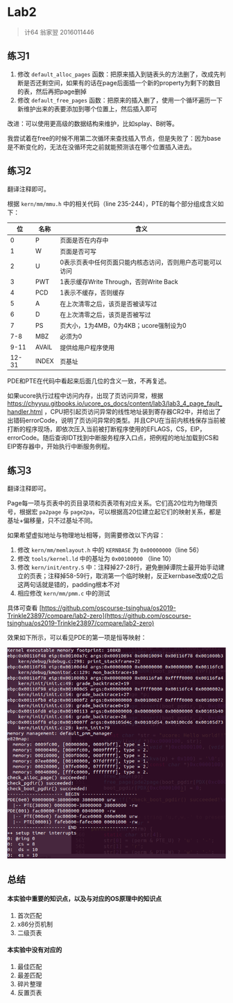 # Lab2

> 计64 翁家翌 2016011446 

## 练习1

1. 修改 `default_alloc_pages` 函数：把原来插入到链表头的方法删了，改成先判断是否还剩空间，如果有的话在page后面插一个新的property为剩下的数目的表，然后再把page删掉
2. 修改 `default_free_pages` 函数：把原来的插入删了，使用一个循环遍历一下新维护出来的表要添加到哪个位置上，然后插入即可

改进：可以使用更高级的数据结构来维护，比如splay、B树等。

我尝试着在free的时候不用第二次循环来查找插入节点，但是失败了：因为base是不断变化的，无法在没循环完之前就能预测该在哪个位置插入进去。

## 练习2

翻译注释即可。

根据 `kern/mm/mmu.h` 中的相关代码（line 235-244），PTE的每个部分组成含义如下：

| 位    | 名称  | 含义                                                      |
| ----- | ----- | --------------------------------------------------------- |
| 0     | P     | 页面是否在内存中                                          |
| 1     | W     | 页面是否可写                                              |
| 2     | U     | 0表示页表中任何页面只能内核态访问，否则用户态可能可以访问 |
| 3     | PWT   | 1表示缓存Write Through，否则Write Back                    |
| 4     | PCD   | 1表示不缓存，否则缓存                                     |
| 5     | A     | 在上次清零之后，该页是否被读写过                          |
| 6     | D     | 在上次清零之后，该页是否被写过                            |
| 7     | PS    | 页大小，1为4MB，0为4KB；ucore强制设为0                    |
| 7-8   | MBZ   | 必须为0                                                   |
| 9-11  | AVAIL | 提供给用户程序使用                                        |
| 12-31 | INDEX | 页基址                                                    |

PDE和PTE在代码中看起来后面几位的含义一致，不再复述。

如果ucore执行过程中访问内存，出现了页访问异常，根据 https://chyyuu.gitbooks.io/ucore_os_docs/content/lab3/lab3_4_page_fault_handler.html ，CPU把引起页访问异常的线性地址装到寄存器CR2中，并给出了出错码errorCode，说明了页访问异常的类型。并且CPU在当前内核栈保存当前被打断的程序现场，即依次压入当前被打断程序使用的EFLAGS，CS，EIP，errorCode。随后查询IDT找到中断服务程序入口点，把例程的地址加载到CS和EIP寄存器中，开始执行中断服务例程。

## 练习3

翻译注释即可。

Page每一项与页表中的页目录项和页表项有对应关系。它们高20位均为物理页号，根据宏 `pa2page` 与 `page2pa`，可以根据高20位建立起它们的映射关系，都是基址+偏移量，只不过基址不同。

如果希望虚拟地址与物理地址相等，则需要修改以下内容：

1. 修改 `kern/mm/memlayout.h` 中的 `KERNBASE` 为 `0x00000000`（line 56）
2. 修改 `tools/kernel.ld` 中的基址为 `0x00100000` （line 10）
3. 修改 `kern/init/entry.S` 中：注释掉27-28行，避免删掉谭院士最开始手动建立的页表；注释掉58-59行，取消第一个临时映射，反正kernbase改成0之后这两句话就是错的，padding根本不对
4. 相应修改 `kern/mm/pmm.c` 中的测试

具体可查看 [https://github.com/oscourse-tsinghua/os2019-Trinkle23897/compare/lab2-zero](https://github.com/oscourse-tsinghua/os2019-Trinkle23897/compare/lab2-zero)

效果如下所示，可以看见PDE的第一项是恒等映射：

![](pic/equ.png)

## 总结

#### 本实验中重要的知识点，以及与对应的OS原理中的知识点

1. 首次匹配
2. x86分页机制
3. 二级页表

#### 本实验中没有对应的

1. 最佳匹配
2. 最差匹配
3. 碎片整理
4. 反置页表
